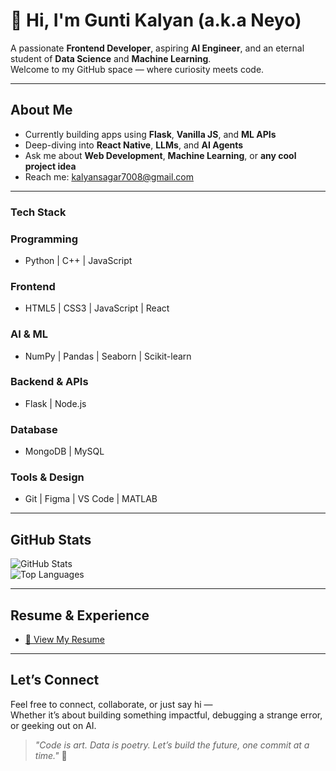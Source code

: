 # 👋 Hi, I'm Gunti Kalyan (a.k.a Neyo)

A passionate **Frontend Developer**, aspiring **AI Engineer**, and an eternal student of **Data Science** and **Machine Learning**.  
Welcome to my GitHub space — where curiosity meets code. 

---

##  About Me

-  Currently building apps using **Flask**, **Vanilla JS**, and **ML APIs**
-  Deep-diving into **React Native**, **LLMs**, and **AI Agents**
-  Ask me about **Web Development**, **Machine Learning**, or **any cool project idea**
-  Reach me: [kalyansagar7008@gmail.com](mailto:kalyansagar7008@gmail.com)

---

### Tech Stack

###  Programming
- Python | C++ | JavaScript

###  Frontend
- HTML5 | CSS3 | JavaScript | React

###  AI & ML
- NumPy | Pandas | Seaborn | Scikit-learn

###  Backend & APIs
- Flask | Node.js

###  Database
- MongoDB | MySQL

### Tools & Design
- Git | Figma | VS Code | MATLAB

---

## GitHub Stats

![GitHub Stats](https://github-readme-stats.vercel.app/api?username=guntikalyan&show_icons=true&theme=radical)  
![Top Languages](https://github-readme-stats.vercel.app/api/top-langs/?username=guntikalyan&layout=compact&theme=radical)

---

## Resume & Experience

- [📎 View My Resume](https://drive.google.com/file/d/1wBAQVrh_IwwBkNdztBdFg97_ZJbqWj2K/view?usp=sharing)

---

## Let’s Connect

Feel free to connect, collaborate, or just say hi —  
Whether it’s about building something impactful, debugging a strange error, or geeking out on AI.

> *"Code is art. Data is poetry. Let’s build the future, one commit at a time."* 🌟
